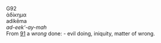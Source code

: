 <body>
  <p>G92<br>  ἀδίκημα  <br> adikēma  <br><i>ad-eek‘-ay-mah </i><br>From <a href="g0091.htm">91</a>  a <i>wrong</i> done: - evil doing, iniquity, matter of wrong.<br></p>
 </body>